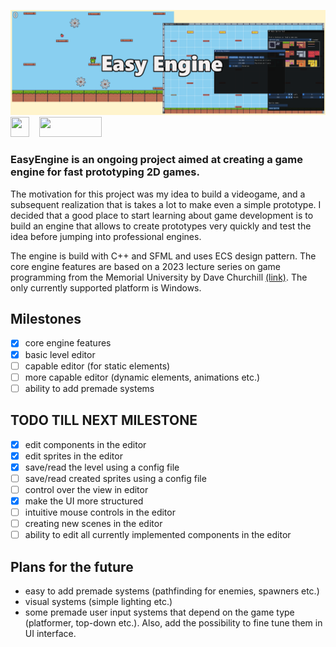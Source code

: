 ![an banner logo for EasyEngine](./imgREADME/BannerV1.png)
<img src="https://upload.wikimedia.org/wikipedia/commons/thumb/1/18/ISO_C%2B%2B_Logo.svg/180px-ISO_C%2B%2B_Logo.svg.png" width="30" height="32">&nbsp;&nbsp;&nbsp;
<img src="https://www.sfml-dev.org/images/logo.png" width="100" height="32">

### EasyEngine is an ongoing project aimed at creating a game engine for fast prototyping 2D games.

The motivation for this project was my idea to build a videogame, and a subsequent realization that is takes a lot to make even a simple prototype. I decided that a good place to start learning about game development is to build an engine that allows to create prototypes very quickly and test the idea before jumping into professional engines.

The engine is build with C++ and SFML and uses ECS design pattern. The core engine features are based on a 2023 lecture series on game programming from the Memorial University by Dave Churchill [(link)](https://www.youtube.com/watch?v=s99UDGdYIUE&list=PL_xRyXins84_Jf-aCh7chj47HR4oZLPwK&pp=iAQB). The only currently supported platform is Windows.

## Milestones
- [x] core engine features
- [x] basic level editor
- [ ] capable editor (for static elements)
- [ ] more capable editor (dynamic elements, animations etc.)
- [ ] ability to add premade systems

## TODO TILL NEXT MILESTONE

- [x] edit components in the editor
- [x] edit sprites in the editor
- [x] save/read the level using a config file
- [ ] save/read created sprites using a config file
- [ ] control over the view in editor
- [x] make the UI more structured
- [ ] intuitive mouse controls in the editor
- [ ] creating new scenes in the editor
- [ ] ability to edit all currently implemented components in the editor

## Plans for the future
- easy to add premade systems (pathfinding for enemies, spawners etc.)
- visual systems (simple lighting etc.)
- some premade user input systems that depend on the game type (platformer, top-down etc.). Also, add the possibility to fine tune them in UI interface.